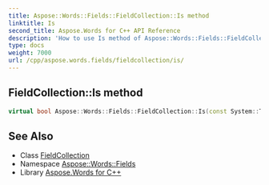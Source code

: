 ```yaml
---
title: Aspose::Words::Fields::FieldCollection::Is method
linktitle: Is
second_title: Aspose.Words for C++ API Reference
description: 'How to use Is method of Aspose::Words::Fields::FieldCollection class in C++.'
type: docs
weight: 7000
url: /cpp/aspose.words.fields/fieldcollection/is/
---
```

## FieldCollection::Is method




```cpp
virtual bool Aspose::Words::Fields::FieldCollection::Is(const System::TypeInfo &target) const override
```

## See Also

* Class [FieldCollection](../)
* Namespace [Aspose::Words::Fields](../../)
* Library [Aspose.Words for C++](../../../)
